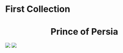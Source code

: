 # First Collection

<h1 align="center">Prince of Persia</h1>
<img src="https://staticctf.ubisoft.com/J3yJr34U2pZ2Ieem48Dwy9uqj5PNUQTn/4kvUGP06XxwIDPMDgrganQ/d022a2a43a52926fc81f9c8784d24f1b/media0.jpg" />
<img src="https://themepack.me/i/c/749x467/media/g/94/prince-persia-theme-1.jpg" />

